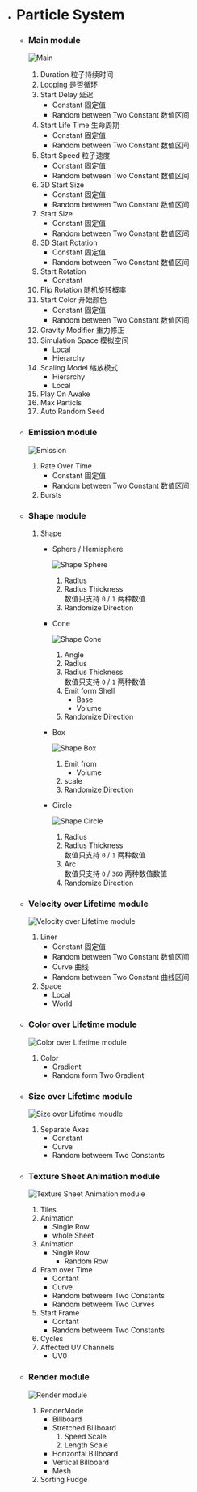 -  # Particle System
    - ### Main module
        ![Main](./img/Particle_System/PartSysPartSysInsp.png)
        1. Duration 粒子持续时间
        2. Looping 是否循环
        3. Start Delay 延迟
            - Constant 固定值 
            - Random between Two Constant 数值区间
        4. Start Life Time 生命周期
            - Constant 固定值
            - Random between Two Constant 数值区间
        5. Start Speed 粒子速度
            - Constant 固定值
            - Random between Two Constant 数值区间
        6. 3D Start Size 
            - Constant 固定值
            - Random between Two Constant 数值区间
        7. Start Size
            - Constant 固定值
            - Random between Two Constant 数值区间
        8. 3D Start Rotation
            - Constant 固定值
            - Random between Two Constant 数值区间
        9. Start Rotation
            - Constant
        10. Flip Rotation 随机旋转概率
        11. Start Color 开始颜色
            - Constant 固定值
            - Random between Two Constant 数值区间
        12. Gravity Modifier 重力修正
        13. Simulation Space 模拟空间
            - Local 
            - Hierarchy 
        14. Scaling Model 缩放模式
            - Hierarchy
            - Local
        15. Play On Awake
        16. Max Particls
        17. Auto Random Seed 
    - ### Emission module
        ![Emission](./img/Particle_System/PartSysEmissionModule-0.png)
        1. Rate Over Time
            - Constant 固定值
            - Random between Two Constant 数值区间
        2. Bursts
    - ### Shape module
        1. Shape 
            - Sphere / Hemisphere  
                
                ![Shape Sphere](./img/Particle_System/ShapeModule_Sphere.png)
                1. Radius
                2. Radius Thickness  
                    数值只支持 ` 0 ` / ` 1 ` 两种数值  
                3. Randomize Direction

            - Cone

                ![Shape Cone](./img/Particle_System/ShapeModule_Cone.png)
                1. Angle
                2. Radius
                3. Radius Thickness  
                    数值只支持 ` 0 ` / ` 1 ` 两种数值
                4. Emit form Shell
                    - Base
                    - Volume
                5. Randomize Direction
            
            - Box

                ![Shape Box](./img/Particle_System/ShapeModule_Box.png)
                1. Emit from
                    - Volume
                2. scale
                3. Randomize Direction
           
            - Circle

                ![Shape Circle](img/Particle_System/ShapeModule_Circle.png)
                1. Radius
                2. Radius Thickness  
                    数值只支持 ` 0 ` / ` 1 ` 两种数值
                3. Arc  
                    数值只支持 ` 0 ` / ` 360 ` 两种数值数值
                4. Randomize Direction
   
    - ### Velocity over Lifetime module
        ![Velocity over Lifetime module](./img/Particle_System/PartSysVelOverLifeInsp.png)
        1. Liner
            - Constant 固定值
            - Random between Two Constant 数值区间
            - Curve 曲线
            - Random between Two Constant 曲线区间
        2. Space
            - Local
            - World
    - ### Color over Lifetime module
        ![Color over Lifetime module](./img/Particle_System/PartSysColorOverLifeInsp.png)
        1. Color
            - Gradient
            - Random form Two Gradient
    - ### Size over Lifetime module
        ![Size over Lifetime moudle](./img/Particle_System/PartSysSizeOverLifeInsp.png)
        1. Separate Axes
            - Constant
            - Curve
            - Random betweem Two Constants
    
    - ### Texture Sheet Animation module
        ![Texture Sheet Animation module](./img/Particle_System/PartSysTexSheetAnimModule-0.png)
        1. Tiles
        2. Animation
            - Single Row
            - whole Sheet
        3. Animation
            - Single Row
              - Random Row
        4. Fram over Time
              - Contant
              - Curve
              - Random betweem Two Constants
              - Random betweem Two Curves
        6. Start Frame
            - Contant
            - Random betweem Two Constants
        7. Cycles
        8. Affected UV Channels
            - UV0
    - ### Render module
        ![Render module](./img/Particle_System/PartSysRendererModule-0.png)
        1. RenderMode
            - Billboard
            - Stretched Billboard
                1. Speed Scale
                2. Length Scale
            - Horizontal Billboard 
            - Vertical Billboard
            - Mesh
        2. Sorting Fudge
